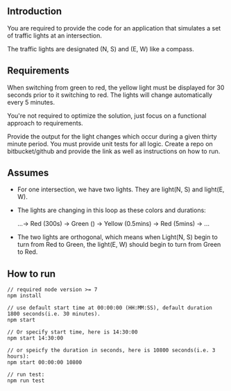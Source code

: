 ## Introduction
You are required to provide the code for an application that simulates a set of traffic lights at an intersection.

The traffic lights are designated (N, S) and (E, W) like a compass.

## Requirements
When switching from green to red, the yellow light must be displayed for 30 seconds prior to it switching to red. The lights will change automatically every 5 minutes.

You're not required to optimize the solution, just focus on a functional approach to requirements.

Provide the output for the light changes which occur during a given thirty minute period. You must provide unit tests for all logic.
Create a repo on bitbucket/github and provide the link as well as instructions on how to run.

## Assumes

*  For one intersection, we have two lights. They are light(N, S) and light(E, W).

* The lights are changing in this loop as these colors and durations:

	 ...-> Red (300s) -> Green () -> Yellow (0.5mins) -> Red (5mins) -> ...


* The two lights are orthogonal, which means when Light(N, S) begin to turn from Red to Green, the light(E, W) should begin to turn from Green to Red.

## How to run

```shell
// required node version >= 7
npm install

// use default start time at 00:00:00 (HH:MM:SS), default duration 1800 seconds(i.e. 30 minutes).
npm start

// Or specify start time, here is 14:30:00
npm start 14:30:00

// or speicfy the duration in seconds, here is 10800 seconds(i.e. 3 hours):
npm start 00:00:00 10800

// run test:
npm run test

```
